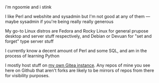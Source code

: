 i'm ngoomie and i stink

I like Perl and webshite and sysadmin but I'm not good at any of them — maybe sysadmin if you're being really really generous

My go-to Linux distros are Fedora and Rocky Linux for general prupose desktop and server stuff respectively, and Debian or Devuan for "set and forget" type server stuff

I currently know a decent amount of Perl and some SQL, and am in the process of learning Python

I mostly host stuff on [my own Gitea instance](https://git.hyperboreal.zone/nu). Any repos of mine you see here on Github that aren't forks are likely to be mirrors of repos from there for visibility purposes.
